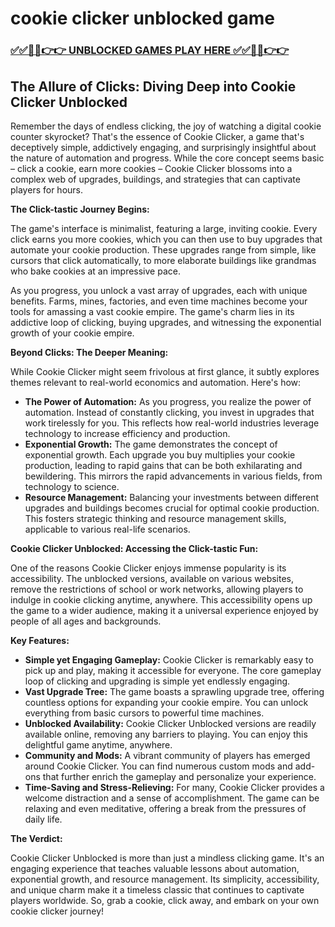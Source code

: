 # cookie clicker unblocked game

### [✅✅🔴🔴👉👉 UNBLOCKED GAMES PLAY HERE ✅✅🔴🔴👉👉](https://topstoryindia.com)

## The Allure of Clicks: Diving Deep into Cookie Clicker Unblocked

Remember the days of endless clicking, the joy of watching a digital cookie counter skyrocket? That's the essence of Cookie Clicker, a game that's deceptively simple, addictively engaging, and surprisingly insightful about the nature of automation and progress. While the core concept seems basic – click a cookie, earn more cookies – Cookie Clicker blossoms into a complex web of upgrades, buildings, and strategies that can captivate players for hours. 

**The Click-tastic Journey Begins:**

The game's interface is minimalist, featuring a large, inviting cookie. Every click earns you more cookies, which you can then use to buy upgrades that automate your cookie production. These upgrades range from simple, like cursors that click automatically, to more elaborate buildings like grandmas who bake cookies at an impressive pace. 

As you progress, you unlock a vast array of upgrades, each with unique benefits. Farms, mines, factories, and even time machines become your tools for amassing a vast cookie empire. The game's charm lies in its addictive loop of clicking, buying upgrades, and witnessing the exponential growth of your cookie empire.

**Beyond Clicks: The Deeper Meaning:**

While Cookie Clicker might seem frivolous at first glance, it subtly explores themes relevant to real-world economics and automation.  Here's how:

* **The Power of Automation:** As you progress, you realize the power of automation. Instead of constantly clicking, you invest in upgrades that work tirelessly for you. This reflects how real-world industries leverage technology to increase efficiency and production.
* **Exponential Growth:** The game demonstrates the concept of exponential growth. Each upgrade you buy multiplies your cookie production, leading to rapid gains that can be both exhilarating and bewildering. This mirrors the rapid advancements in various fields, from technology to science.
* **Resource Management:** Balancing your investments between different upgrades and buildings becomes crucial for optimal cookie production. This fosters strategic thinking and resource management skills, applicable to various real-life scenarios.

**Cookie Clicker Unblocked: Accessing the Click-tastic Fun:**

One of the reasons Cookie Clicker enjoys immense popularity is its accessibility. The unblocked versions, available on various websites, remove the restrictions of school or work networks, allowing players to indulge in cookie clicking anytime, anywhere. This accessibility opens up the game to a wider audience, making it a universal experience enjoyed by people of all ages and backgrounds.

**Key Features:**

* **Simple yet Engaging Gameplay:** Cookie Clicker is remarkably easy to pick up and play, making it accessible for everyone. The core gameplay loop of clicking and upgrading is simple yet endlessly engaging.
* **Vast Upgrade Tree:** The game boasts a sprawling upgrade tree, offering countless options for expanding your cookie empire. You can unlock everything from basic cursors to powerful time machines.
* **Unblocked Availability:**  Cookie Clicker Unblocked versions are readily available online, removing any barriers to playing. You can enjoy this delightful game anytime, anywhere.
* **Community and Mods:**  A vibrant community of players has emerged around Cookie Clicker. You can find numerous custom mods and add-ons that further enrich the gameplay and personalize your experience.
* **Time-Saving and Stress-Relieving:** For many, Cookie Clicker provides a welcome distraction and a sense of accomplishment. The game can be relaxing and even meditative, offering a break from the pressures of daily life.

**The Verdict:**

Cookie Clicker Unblocked is more than just a mindless clicking game. It's an engaging experience that teaches valuable lessons about automation, exponential growth, and resource management. Its simplicity, accessibility, and unique charm make it a timeless classic that continues to captivate players worldwide. So, grab a cookie, click away, and embark on your own cookie clicker journey! 
